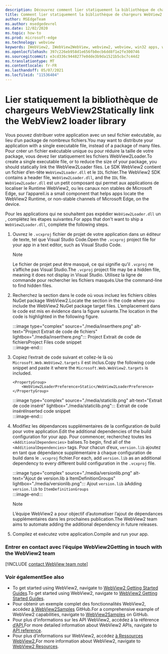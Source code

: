 ```yaml
---
description: Découvrez comment lier statiquement la bibliothèque de chargeurs WebView2.
title: Comment lier statiquement la bibliothèque de chargeurs WebView2
author: MSEdgeTeam
ms.author: msedgedevrel
ms.date: 12/02/2020
ms.topic: how-to
ms.prod: microsoft-edge
ms.technology: webview
keywords: IWebView2, IWebView2WebView, webview2, webview, win32 apps, win32, edge, ICoreWebView2, ICoreWebView2Host, browser control, edge html
ms.openlocfilehash: 397c226eb958d1e656fb0ecb6dd8f1e2fe300746
ms.sourcegitcommit: e3cd336c9448277e0dde3b9da1521b5cbc7c44d2
ms.translationtype: MT
ms.contentlocale: fr-FR
ms.lasthandoff: 05/07/2021
ms.locfileid: "11536404"
---
```

# <a name="statically-link-the-webview2-loader-library"></a><span data-ttu-id="673a6-104">Lier statiquement la bibliothèque de chargeurs WebView2</span><span class="sxs-lookup"><span data-stu-id="673a6-104">Statically link the WebView2 loader library</span></span>  

<span data-ttu-id="673a6-105">Vous pouvez distribuer votre application avec un seul fichier exécutable, au lieu d’un package de nombreux fichiers.</span><span class="sxs-lookup"><span data-stu-id="673a6-105">You may want to distribute your application with a single executable file, instead of a package of many files.</span></span> <span data-ttu-id="673a6-106">Pour créer un fichier exécutable unique ou pour réduire la taille de votre package, vous devez lier statiquement les fichiers WebView2Loader.</span><span class="sxs-lookup"><span data-stu-id="673a6-106">To create a single executable file, or to reduce the size of your package, you should statically link the WebView2Loader files.</span></span> <span data-ttu-id="673a6-107">Le SDK WebView2 contient un fichier d’en-tête `WebView2Loader.dll` et le `IDL` fichier.</span><span class="sxs-lookup"><span data-stu-id="673a6-107">The WebView2 SDK contains a header file, `WebView2Loader.dll`, and the `IDL` file.</span></span> `WebView2Loader.dll` <span data-ttu-id="673a6-108">est un petit composant qui permet aux applications de localiser le Runtime WebView2, ou les canaux non stables de Microsoft Edge, sur l’appareil.</span><span class="sxs-lookup"><span data-stu-id="673a6-108">is a small component that helps apps locate the WebView2 Runtime, or non-stable channels of Microsoft Edge, on the device.</span></span>  

<span data-ttu-id="673a6-109">Pour les applications qui ne souhaitent pas expédier `WebView2Loader.dll` un , complétez les étapes suivantes.</span><span class="sxs-lookup"><span data-stu-id="673a6-109">For apps that don't want to ship a `WebView2Loader.dll`, complete the following steps.</span></span>  

1.  <span data-ttu-id="673a6-110">Ouvrez le `.vcxproj` fichier de projet de votre application dans un éditeur de texte, tel que Visual Studio Code.</span><span class="sxs-lookup"><span data-stu-id="673a6-110">Open the `.vcxproj` project file for your app in a text editor, such as Visual Studio Code.</span></span>  
    
    > [!NOTE]
    > <span data-ttu-id="673a6-111">Le fichier de projet peut être masqué, ce qui signifie qu’il `.vcproj` ne s’affiche pas Visual Studio.</span><span class="sxs-lookup"><span data-stu-id="673a6-111">The `.vcproj` project file may be a hidden file, meaning it does not display in Visual Studio.</span></span>  <span data-ttu-id="673a6-112">Utilisez la ligne de commande pour rechercher les fichiers masqués.</span><span class="sxs-lookup"><span data-stu-id="673a6-112">Use the command-line to find hidden files.</span></span>  
    
1.  <span data-ttu-id="673a6-113">Recherchez la section dans le code où vous incluez les fichiers cibles NuGet package WebView2.</span><span class="sxs-lookup"><span data-stu-id="673a6-113">Locate the section in the code where you include the WebView2 NuGet package target files.</span></span>  <span data-ttu-id="673a6-114">L’emplacement dans le code est mis en évidence dans la figure suivante.</span><span class="sxs-lookup"><span data-stu-id="673a6-114">The location in the code is highlighted in the following figure.</span></span>  

    :::image type="complex" source="./media/inserthere.png" alt-text="Project Extrait de code de fichiers" lightbox="./media/inserthere.png":::
       <span data-ttu-id="673a6-116">Project Extrait de code de fichiers</span><span class="sxs-lookup"><span data-stu-id="673a6-116">Project Files code snippet</span></span>   
    :::image-end:::  
  
1.  <span data-ttu-id="673a6-117">Copiez l’extrait de code suivant et collez-le là où `Microsoft.Web.WebView2.targets` il est inclus.</span><span class="sxs-lookup"><span data-stu-id="673a6-117">Copy the following code snippet and paste it where the `Microsoft.Web.WebView2.targets` is included.</span></span>  

    ```xaml
    <PropertyGroup> 
        <WebView2LoaderPreference>Static</WebView2LoaderPreference> 
    </PropertyGroup>
    ```
      
    :::image type="complex" source="./media/staticlib.png" alt-text="Extrait de code inséré" lightbox="./media/staticlib.png":::
       <span data-ttu-id="673a6-119">Extrait de code inséré</span><span class="sxs-lookup"><span data-stu-id="673a6-119">Inserted code snippet</span></span>  
    :::image-end:::  
    
1.  <span data-ttu-id="673a6-120">Modifiez les dépendances supplémentaires de la configuration de build pour votre application.</span><span class="sxs-lookup"><span data-stu-id="673a6-120">Edit the additional dependencies of the build configuration for your app.</span></span>  <span data-ttu-id="673a6-121">Pour commencer, recherchez toutes les `<AdditionalDependencies>` balises.</span><span class="sxs-lookup"><span data-stu-id="673a6-121">To begin, find all of the `<AdditionalDependencies>` tags.</span></span> <span data-ttu-id="673a6-122">Pour chacun d’eux, `version.lib` ajoutez en tant que dépendance supplémentaire à chaque configuration de build dans le `.vcxproj` fichier.</span><span class="sxs-lookup"><span data-stu-id="673a6-122">For each, add `version.lib` as an additional dependency to every different build configuration in the `.vcxproj` file.</span></span>  
    
    :::image type="complex" source="./media/versionlib.png" alt-text="Ajout de version.lib à ItemDefinitionGroups" lightbox="./media/versionlib.png":::
       <span data-ttu-id="673a6-124">Ajout `version.lib` à</span><span class="sxs-lookup"><span data-stu-id="673a6-124">Adding `version.lib` to</span></span> `ItemDefinitionGroups`  
    :::image-end:::  
    
    > [!NOTE]
    > <span data-ttu-id="673a6-125">L’équipe WebView2 a pour objectif d’automatiser l’ajout de dépendances supplémentaires dans les prochaines publication.</span><span class="sxs-lookup"><span data-stu-id="673a6-125">The WebView2 team aims to automate adding the additional dependency in future releases.</span></span>  
    
1. <span data-ttu-id="673a6-126">Compilez et exécutez votre application.</span><span class="sxs-lookup"><span data-stu-id="673a6-126">Compile and run your app.</span></span>

### <a name="getting-in-touch-with-the-webview2-team"></a><span data-ttu-id="673a6-127">Entrer en contact avec l’équipe WebView2</span><span class="sxs-lookup"><span data-stu-id="673a6-127">Getting in touch with the WebView2 team</span></span>  

[!INCLUDE [contact WebView team note](../includes/contact-webview-team-note.md)]  

### <a name="see-also"></a><span data-ttu-id="673a6-128">Voir également</span><span class="sxs-lookup"><span data-stu-id="673a6-128">See also</span></span>  

*   <span data-ttu-id="673a6-129">To get started using WebView2, navigate to [WebView2 Getting Started Guides][Webview2MainGettingStarted].</span><span class="sxs-lookup"><span data-stu-id="673a6-129">To get started using WebView2, navigate to [WebView2 Getting Started Guides][Webview2MainGettingStarted].</span></span>  
*   <span data-ttu-id="673a6-130">Pour obtenir un exemple complet des fonctionnalités WebView2, accédez [à WebView2Samples][GithubMicrosoftedgeWebview2samples] GitHub.</span><span class="sxs-lookup"><span data-stu-id="673a6-130">For a comprehensive example of WebView2 capabilities, navigate to [WebView2Samples][GithubMicrosoftedgeWebview2samples] on GitHub.</span></span>
*   <span data-ttu-id="673a6-131">Pour plus d’informations sur les API WebView2, accédez à la référence [d’API.][Webview2ApiReference]</span><span class="sxs-lookup"><span data-stu-id="673a6-131">For more detailed information about WebView2 APIs, navigate to [API reference][Webview2ApiReference].</span></span>
*   <span data-ttu-id="673a6-132">Pour plus d’informations sur WebView2, accédez [à Ressources WebView2.][Webview2MainNextSteps]</span><span class="sxs-lookup"><span data-stu-id="673a6-132">For more information about WebView2, navigate to [WebView2 Resources][Webview2MainNextSteps].</span></span>

<!-- links -->  

[DevtoolsGuideChromiumMain]: ../index.md "Outils de développement Microsoft Edge (Chromium) | Documents Microsoft"  

[Webview2ApiReference]: ../webview2-api-reference.md "Microsoft Edge Référence de l’API WebView2 | Documents Microsoft"  
[Webview2MainNextSteps]: ../index.md#next-steps "Étapes suivantes : présentation de Microsoft Edge WebView2 (prévisualisation) | Documents Microsoft"  
[Webview2MainGettingStarted]: ../index.md#getting-started "Mise en place : présentation de Microsoft Edge WebView2 (prévisualisation) | Documents Microsoft"  

[GithubMicrosoftedgeWebviewfeedbackMain]: https://github.com/MicrosoftEdge/WebViewFeedback "Commentaires WebView - MicrosoftEdge/WebViewFeedback | GitHub"  
[GithubMicrosoftedgeWebview2samples]: https://github.com/MicrosoftEdge/WebView2Samples "WebView2 Samples - MicrosoftEdge/WebView2Samples | GitHub"  

[GithubMicrosoftVscodeJSDebugWhatsNew]: https://github.com/microsoft/vscode-js-debug#whats-new "Nouveautés - Déboguer JavaScript pour Visual Studio Code - microsoft/vscode-js-debug | GitHub"  

[GithubMicrosoftVscodeEdgeDebug2ReadmeChromiumWebviewApplications]: https://github.com/microsoft/vscode-edge-debug2/blob/master/README.md#microsoft-edge-chromium-webview-applications "Microsoft Edge applications WebView (Chromium) - Visual Studio Code - Déboguer pour Microsoft Edge - microsoft/vscode-edge-debug2 | GitHub"  
